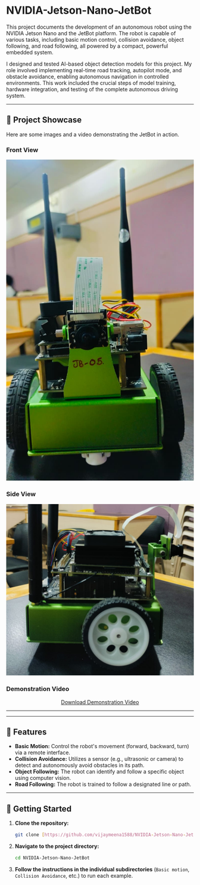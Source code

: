 # NVIDIA-Jetson-Nano-JetBot
This project documents the development of an autonomous robot using the NVIDIA Jetson Nano and the JetBot platform. The robot is capable of various tasks, including basic motion control, collision avoidance, object following, and road following, all powered by a compact, powerful embedded system.

I designed and tested AI-based object detection models for this project. My role involved implementing real-time road tracking, autopilot mode, and obstacle avoidance, enabling autonomous navigation in controlled environments. This work included the crucial steps of model training, hardware integration, and testing of the complete autonomous driving system.

---

## 📸 Project Showcase

Here are some images and a video demonstrating the JetBot in action.

### Front View
<p align="center">
  <img src="Images/Front.jpg" alt="Front view of the JetBot" width="600"/>
</p>

### Side View
<p align="center">
  <img src="Images/left.jpg" alt="Side view of the JetBot" width="600"/>
</p>

### Demonstration Video
<p align="center">
  <a href="Images/Video.mp4" download>Download Demonstration Video</a>
</p>

---

---

## 🤖 Features

* **Basic Motion:** Control the robot's movement (forward, backward, turn) via a remote interface.
* **Collision Avoidance:** Utilizes a sensor (e.g., ultrasonic or camera) to detect and autonomously avoid obstacles in its path.
* **Object Following:** The robot can identify and follow a specific object using computer vision.
* **Road Following:** The robot is trained to follow a designated line or path.

---

## 🚀 Getting Started

1.  **Clone the repository:**
    ```bash
    git clone [https://github.com/vijaymeena1588/NVIDIA-Jetson-Nano-JetBot.git](https://github.com/vijaymeena1588/NVIDIA-Jetson-Nano-JetBot.git)
    ```
2.  **Navigate to the project directory:**
    ```bash
    cd NVIDIA-Jetson-Nano-JetBot
    ```
3.  **Follow the instructions in the individual subdirectories** (`Basic motion`, `Collision Avoidance`, etc.) to run each example.
